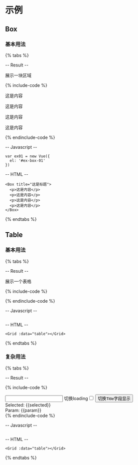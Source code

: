 # 示例

## Box

### 基本用法

{% tabs %}

-- Result --

展示一块区域

{% include-code %}
<div id="ex-box-01">
  <Box title="这是标题">
    <p>这是内容</p>
    <p>这是内容</p>
    <p>这是内容</p>
    <p>这是内容</p>
  </Box>
</div>
<script>
var ex_box_01 = new Vue({
  el: '#ex-box-01'
})
</script>
{% endinclude-code %}

-- Javascript --

```
var ex01 = new Vue({
  el: '#ex-box-01'
})
```

-- HTML --

```
<Box title="这是标题">
  <p>这是内容</p>
  <p>这是内容</p>
  <p>这是内容</p>
  <p>这是内容</p>
</Box>
```

{% endtabs %}

## Table

### 基本用法

{% tabs %}

-- Result --

展示一个表格

{% include-code %}
<div id="ex-table-01">
  <Grid :data="table"></Grid>
</div>
<script>
var ex_table_01 = new Vue({
  el: '#ex-table-01',
  data: function () {
    var table = {
      nowrap: true,
      columns: [ {
          name: 'id',
          title: 'ID',
          width: 40,
          align: 'center'
        },
        {
          name: 'title',
          title: '标题'
        },
        {
          name: 'author',
          title: '作者/姓名',
          width: 100,
          align: 'center'
        },
        {
          name: 'sex',
          title: '作者/性别',
          width: 100,
          align: 'center'
        }
      ],
      data: [
        {id: 1, title: '神雕侠侣', author: '金庸', 'sex': '男'},
        {id: 2, title: '小李飞刀', author: '古龙', 'sex': '女'},
      ],
    }

    return {table:table}
  }
})
</script>
{% endinclude-code %}

-- Javascript --

```
```

-- HTML --

```
<Grid :data="table"></Grid>
```

{% endtabs %}

### 复杂用法

{% tabs %}

-- Result --

{% include-code %}
<div id="ex-table-02">
  <div>
    <input ref="loading" v-model="loading_text" style="display:inline-block"></input>
    <label style="display:inline-block">切换loading<input v-model="show_loading" type="checkbox"></input></label>
    <button @click="handleTitleHide">切换Title字段显示</button>
  </div>
  <Grid ref='grid' :data="table"
    :on-load-data="onLoadData"
    @on-selected="handleSelected"
    @on-deselected="handleDeselected"
    @on-selected-all="handleSelectedAll"
    @on-deselected-all="handleDeselectedAll"></Grid>
  <div>Selected: {{selected}}</div>
  <div>Param: {{param}}</div>
</div>
<script>
var ex_table_02 = new Vue({
  el: '#ex-table-02',
  data: function () {
    var self = this
    var table = {
      columns: [],
      multiSelect: true,
      resizable: true,
      pagination: true,
      pageSizeOpts: [10, 30, 50],
      total: 80,
      height: 300,

      checkCol: true,
      checkColWidth: 120,
      checkColTitle: 'Check All',
      indexCol: true,

      data: [
      ],

      buttons: [
        [{label: '新增', type:'primary', onClick: function(){
            self.$Message.info('Click 新增')
          }}, {label: '编辑', disabled: true}, {label: '删除'}],
        [{label: '上移', icon:'ios-arrow-thin-up'}, {label: '下移', icon: 'ios-arrow-thin-down'}]
      ],
      rightButtons: [
        [{label: '下载'}]
      ],
      bottomButtons: [
        [{'label': '导出'}]
      ]
    }
    table.columns.push({
      name: 'id',
      title: 'ID',
      width: 40,
      sortable: false,
      fixed: 'left'
    })

    table.columns.push({
      name: 'title',
      title: 'Title',
      sortable: true,
      fixed: 'left',
      format: function(value, column, row) {
        return '<a href="#">' + value + '</a>'
      }
    })

    for (var j = 1; j < 10; j++) {
      table.columns.push({
        name: 'name' + j,
        title: 'Column' + j,
        width: 100,
        sortable: false,
        align: 'center'
      })
    }

    //隐藏字段
    table.columns.push({
      name: 'title',
      title: 'Title',
      sortable: false,
      hidden: true
    })

    for (var i = 0; i < 10; i++) {
      var row = {id: i + 1, title: 'Title-' + (i + 1)}
      for (var j = 1; j < 10; j++) {
        row['name' + j] = 'Name-' + (i + 1) + '-' + j
      }
      table.data.push(row)
    }

    onLoadData = function (url, param, callback) {
      self.param = param
      var data = []
      for (var i = 0; i < 10; i++) {
        var row = {id: i + 1, title: 'P' + param.page + '-Title-' + (i + 1)}
        for (var j = 1; j < 10; j++) {
          row['name' + j] = 'P' + param.page + '-Name-' + (i + 1) + '-' + j
        }
        data.push(row)
      }
      setTimeout( function () {
        callback(data)        
        }, 2000)
    }

    return {table:table, selected:[], logs:[], loading_text:'loading', show_loading:false, onLoadData: onLoadData, param:{}}
  },

  watch: {
    show_loading: function() {
      this.$refs.grid.showLoading(this.show_loading, this.loading_text)
    }
  },

  methods: {
    handleSelected: function(row) {
      this.selected = this.$refs.grid.getSelection()
      this.logs.push(['selected', row])
    },
    handleDeselected: function(row) {
      this.selected = this.$refs.grid.getSelection()
      this.logs.push(['deselected', row])
    },
    handleSelectedAll: function(row) {
      this.selected = this.$refs.grid.getSelection()
      this.logs.push(['selected-all', row])
    },
    handleDeselectedAll: function(row) {
      this.selected = this.$refs.grid.getSelection()
      this.logs.push(['deselected-all', row])
    },
    handleTitleHide: function() {
      var title_column = this.table.columns[1]
      this.$set(title_column, 'hidden', !title_column.hidden)
    }
  }
})
</script>
{% endinclude-code %}

-- Javascript --

```
```

-- HTML --

```
<Grid :data="table"></Grid>
```

{% endtabs %}
